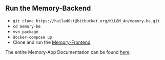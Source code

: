 ## Run the Memory-Backend
* `git clone https://hailadOst@bitbucket.org/KiL8M_An/memory-be.git`
* `cd memory-be`
* `mvn package`
* `docker-compose up`
* Clone and run the [Memory-Frontend](https://bitbucket.org/KiL8M_An/memory-fe/src/main/README.md)

The entire Memory-App Documentation can be found [here](https://bitbucket.org/KiL8M_An/memory-fe/wiki/Home.md).
